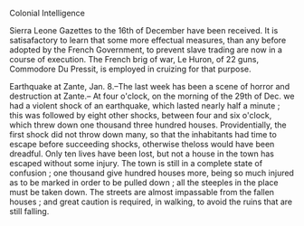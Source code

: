 Colonial IntelligenceSierra Leone Gazettes to the 16th of December have been received. It is satisafactory to learn that some more effectual measures, than any before adopted by the French Government, to prevent slave trading are now in a course of execution. The French brig of war, Le Huron, of 22 guns, Commodore Du Pressit, is employed in cruizing for that purpose.Earthquake at Zante, Jan. 8.–The last week has been a scene of horror and destruction at Zante.– At four o'clock, on the morning of the 29th of Dec. we had a violent shock of an earthquake, which lasted nearly half a minute ; this was followed by eight other shocks, between four and six o'clock, which threw down one thousand three hundred houses. Providentially, the first shock did not throw down many, so that the inhabitants had time to escape before succeeding shocks, otherwise theloss would have been dreadful. Only ten lives have been lost, but not a house in the town has escaped without some injury. The town is still in a complete state of confusion ; one thousand give hundred houses more, being so much injured as to be marked in order to be pulled down ; all the steeples in the place must be taken down. The streets are almost impassable from the fallen houses ; and great caution is required, in walking, to avoid the ruins that are still falling.